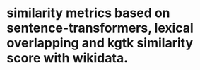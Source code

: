 # similarity metrics based on sentence-transformers, lexical overlapping and kgtk similarity score with wikidata.
